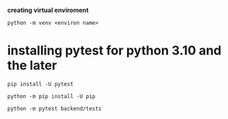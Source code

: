 **creating virtual enviroment**
```
python -m venv <environ name>
```

# installing pytest for python 3.10 and the later
```
pip install -U pytest
```
```
python -m pip install -U pip
```

```
python -m pytest backend/tests
```